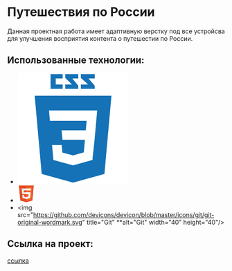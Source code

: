 # Путешествия по России

Данная проектная работа имеет адаптивную верстку под все устройсва для улучшения восприятия контента о путешестии по России.

## Использованные технологии:
- ![CSS3](https://github.com/devicons/devicon/blob/master/icons/css3/css3-plain-wordmark.svg "CSS3")
- <img src="https://github.com/devicons/devicon/blob/master/icons/html5/html5-original.svg" title="HTML5" alt="HTML" width="40" height="40"/>&nbsp;
- <img src="https://github.com/devicons/devicon/blob/master/icons/git/git-original-wordmark.svg" title="Git" **alt="Git" width="40" height="40"/>
</div>

## Ссылка на проект:

[ссылка](https://sporyshevsavelii.github.io/russian-travel/)

